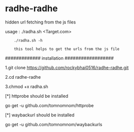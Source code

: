# radhe-radhe

hidden url fetching from the js files 

usage : ./radha.sh <Target.com>
        
        ./radha.sh -h
        
        this tool helps to get the urls from the js file
        
        
#############   installation ##################

1.git clone https://github.com/rockybhai0516/radhe-radhe.git

2.cd radhe-radhe

3.chmod +x radha.sh 

[*] httprobe should be installed 
   
   go get -u github.com/tomnomnom/httprobe

[*] waybackurl should be installed
   
   go get -u github.com/tomnomnom/waybackurls
    
   
